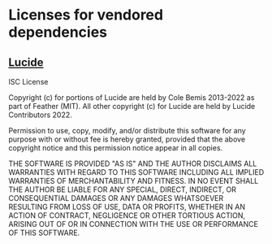 # Licenses for vendored dependencies

## [Lucide](https://lucide.dev)

ISC License

Copyright (c) for portions of Lucide are held by Cole Bemis 2013-2022
as part of Feather (MIT). All other copyright (c) for Lucide are held
by Lucide Contributors 2022.

Permission to use, copy, modify, and/or distribute this software for any
purpose with or without fee is hereby granted, provided that the above
copyright notice and this permission notice appear in all copies.

THE SOFTWARE IS PROVIDED "AS IS" AND THE AUTHOR DISCLAIMS ALL WARRANTIES
WITH REGARD TO THIS SOFTWARE INCLUDING ALL IMPLIED WARRANTIES OF
MERCHANTABILITY AND FITNESS. IN NO EVENT SHALL THE AUTHOR BE LIABLE FOR
ANY SPECIAL, DIRECT, INDIRECT, OR CONSEQUENTIAL DAMAGES OR ANY DAMAGES
WHATSOEVER RESULTING FROM LOSS OF USE, DATA OR PROFITS, WHETHER IN AN
ACTION OF CONTRACT, NEGLIGENCE OR OTHER TORTIOUS ACTION, ARISING OUT OF
OR IN CONNECTION WITH THE USE OR PERFORMANCE OF THIS SOFTWARE.
